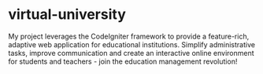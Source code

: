 # virtual-university
My project leverages the CodeIgniter framework to provide a feature-rich, adaptive web application for educational institutions. Simplify administrative tasks, improve communication and create an interactive online environment for students and teachers - join the education management revolution!
